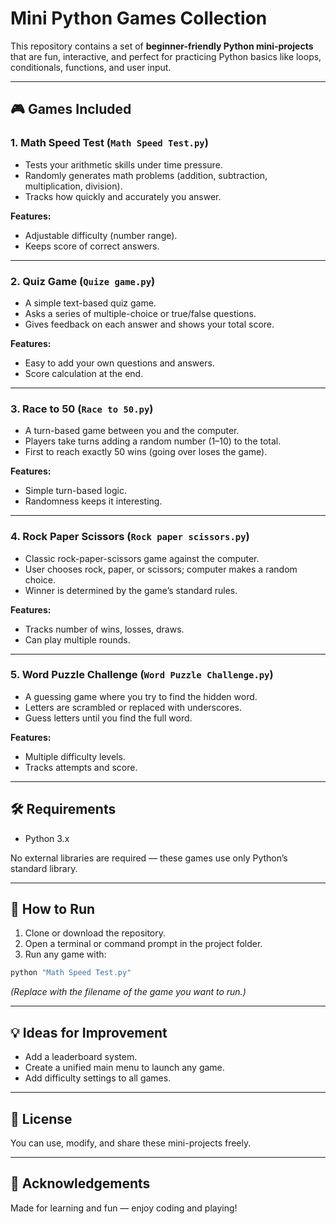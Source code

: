 # Mini Python Games Collection

This repository contains a set of **beginner-friendly Python mini-projects** that are fun, interactive, and perfect for practicing Python basics like loops, conditionals, functions, and user input.

---

## 🎮 Games Included

### 1. Math Speed Test (`Math Speed Test.py`)
- Tests your arithmetic skills under time pressure.
- Randomly generates math problems (addition, subtraction, multiplication, division).
- Tracks how quickly and accurately you answer.

**Features:**
- Adjustable difficulty (number range).
- Keeps score of correct answers.

---

### 2. Quiz Game (`Quize game.py`)
- A simple text-based quiz game.
- Asks a series of multiple-choice or true/false questions.
- Gives feedback on each answer and shows your total score.

**Features:**
- Easy to add your own questions and answers.
- Score calculation at the end.

---

### 3. Race to 50 (`Race to 50.py`)
- A turn-based game between you and the computer.
- Players take turns adding a random number (1–10) to the total.
- First to reach exactly 50 wins (going over loses the game).

**Features:**
- Simple turn-based logic.
- Randomness keeps it interesting.

---

### 4. Rock Paper Scissors (`Rock paper scissors.py`)
- Classic rock-paper-scissors game against the computer.
- User chooses rock, paper, or scissors; computer makes a random choice.
- Winner is determined by the game’s standard rules.

**Features:**
- Tracks number of wins, losses, draws.
- Can play multiple rounds.

---

### 5. Word Puzzle Challenge (`Word Puzzle Challenge.py`)
- A guessing game where you try to find the hidden word.
- Letters are scrambled or replaced with underscores.
- Guess letters until you find the full word.

**Features:**
- Multiple difficulty levels.
- Tracks attempts and score.

---

## 🛠 Requirements
- Python 3.x

No external libraries are required — these games use only Python’s standard library.

---

## 🚀 How to Run

1. Clone or download the repository.
2. Open a terminal or command prompt in the project folder.
3. Run any game with:
```bash
python "Math Speed Test.py"
```
*(Replace with the filename of the game you want to run.)*

---

## 💡 Ideas for Improvement
- Add a leaderboard system.
- Create a unified main menu to launch any game.
- Add difficulty settings to all games.

---

## 📝 License
You can use, modify, and share these mini-projects freely.

---

## 🙌 Acknowledgements
Made for learning and fun — enjoy coding and playing!
